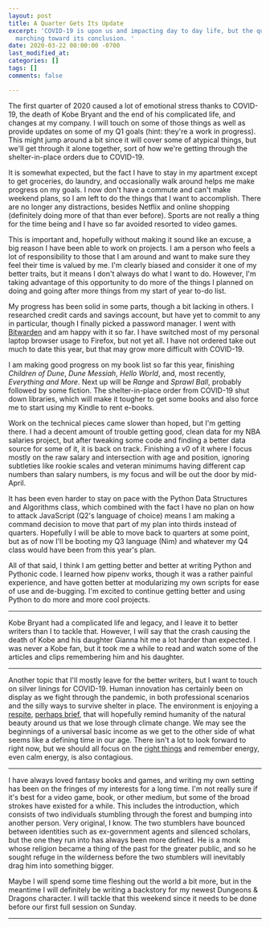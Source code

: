 ```yaml
---
layout: post
title: A Quarter Gets Its Update
excerpt: 'COVID-19 is upon us and impacting day to day life, but the quarter is still
  marching toward its conclusion. '
date: 2020-03-22 00:00:00 -0700
last_modified_at: 
categories: []
tags: []
comments: false

---
```

The first quarter of 2020 caused a lot of emotional stress thanks to COVID-19, the death of Kobe Bryant and the end of his complicated life, and changes at my company. I will touch on some of those things as well as provide updates on some of my Q1 goals (hint: they're a work in progress). This might jump around a bit since it will cover some of atypical things, but we'll get through it alone together, sort of how we're getting through the shelter-in-place orders due to COVID-19.

It is somewhat expected, but the fact I have to stay in my apartment except to get groceries, do laundry, and occasionally walk around helps me make progress on my goals. I now don't have a commute and can't make weekend plans, so I am left to do the things that I want to accomplish. There are no longer any distractions, besides Netflix and online shopping (definitely doing more of that than ever before). Sports are not really a thing for the time being and I have so far avoided resorted to video games.

This is important and, hopefully without making it sound like an excuse, a big reason I have been able to work on projects. I am a person who feels a lot of responsibility to those that I am around and want to make sure they feel their time is valued by me. I'm clearly biased and consider it one of my better traits, but it means I don't always do what I want to do. However, I'm taking advantage of this opportunity to do more of the things I planned on doing and going after more things from my start of year to-do list.

My progress has been solid in some parts, though a bit lacking in others. I researched credit cards and savings account, but have yet to commit to any in particular, though I finally picked a password manager. I went with [Bitwarden](https://bitwarden.com/) and am happy with it so far. I have switched most of my personal laptop browser usage to Firefox, but not yet all. I have not ordered take out much to date this year, but that may grow more difficult with COVID-19.

I am making good progress on my book list so far this year, finishing _Children of Dune_, _Dune Messiah_, _Hello World_, and, most recently, _Everything and More_. Next up will be _Range_ and _Sprawl Ball_, probably followed by some fiction. The shelter-in-place order from COVID-19 shut down libraries, which will make it tougher to get some books and also force me to start using my Kindle to rent e-books.

Work on the technical pieces came slower than hoped, but I'm getting there. I had a decent amount of trouble getting good, clean data for my NBA salaries project, but after tweaking some code and finding a better data source for some of it, it is back on track. Finishing a v0 of it where I focus mostly on the raw salary and intersection with age and position, ignoring subtleties like rookie scales and veteran minimums having different cap numbers than salary numbers, is my focus and will be out the door by mid-April.

It has been even harder to stay on pace with the Python Data Structures and Algorithms class, which combined with the fact I have no plan on how to attack JavaScript (Q2's language of choice) means I am making a command decision to move that part of my plan into thirds instead of quarters. Hopefully I will be able to move back to quarters at some point, but as of now I'll be booting my Q3 language (Nim) and whatever my Q4 class would have been from this year's plan.

All of that said, I think I am getting better and better at writing Python and Pythonic code. I learned how pipenv works, though it was a rather painful experience, and have gotten better at modularizing my own scripts for ease of use and de-bugging. I'm excited to continue getting better and using Python to do more and more cool projects.

***

Kobe Bryant had a complicated life and legacy, and I leave it to better writers than I to tackle that. However, I will say that the crash causing the death of Kobe and his daughter Gianna hit me a lot harder than expected. I was never a Kobe fan, but it took me a while to read and watch some of the articles and clips remembering him and his daughter.

***

Another topic that I'll mostly leave for the better writers, but I want to touch on silver linings for COVID-19. Human innovation has certainly been on display as we fight through the pandemic, in both professional scenarios and the silly ways to survive shelter in place. The environment is enjoying a [respite](https://www.smartcitiesdive.com/news/coronavirus-impact-cities-climate-change-efforts/574450/), [perhaps brief](https://www.bbc.com/future/article/20200326-covid-19-the-impact-of-coronavirus-on-the-environment), that will hopefully remind humanity of the natural beauty around us that we lose through climate change. We may see the beginnings of a universal basic income as we get to the other side of what seems like a defining time in our age. There isn't a lot to look forward to right now, but we should all focus on the [right things](https://www.ziaconsulting.com/community/calm-is-contagious/) and remember energy, even calm energy, is also contagious.

***

I have always loved fantasy books and games, and writing my own setting has been on the fringes of my interests for a long time. I'm not really sure if it's best for a video game, book, or other medium, but some of the broad strokes have existed for a while. This includes the introduction, which consists of two individuals stumbling through the forest and bumping into another person. Very original, I know. The two stumblers have bounced between identities such as ex-government agents and silenced scholars, but the one they run into has always been more defined. He is a monk whose religion became a thing of the past for the greater public, and so he sought refuge in the wilderness before the two stumblers will inevitably drag him into something bigger. 

Maybe I will spend some time fleshing out the world a bit more, but in the meantime I will definitely be writing a backstory for my newest Dungeons & Dragons character. I will tackle that this weekend since it needs to be done before our first full session on Sunday.

***